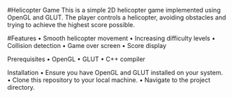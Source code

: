 #Helicopter Game
This is a simple 2D helicopter game implemented using OpenGL and GLUT. The player controls a helicopter, avoiding obstacles and trying to achieve the highest score possible.

#Features
•	Smooth helicopter movement
•	Increasing difficulty levels
•	Collision detection
•	Game over screen
•	Score display

Prerequisites
•	OpenGL
•	GLUT
•	C++ compiler

Installation
•	Ensure you have OpenGL and GLUT installed on your system.
•	Clone this repository to your local machine.
•	Navigate to the project directory.

